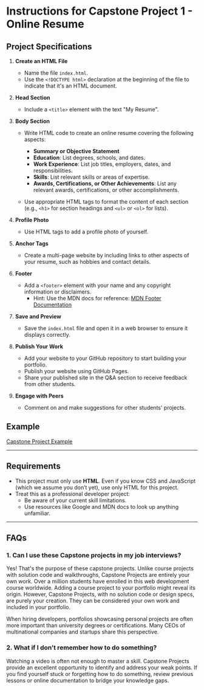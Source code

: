 # Instructions for Capstone Project 1 - Online Resume

## Project Specifications

1. **Create an HTML File**
   - Name the file `index.html`.
   - Use the `<!DOCTYPE html>` declaration at the beginning of the file to indicate that it's an HTML document.

2. **Head Section**
   - Include a `<title>` element with the text "My Resume".

3. **Body Section**
   - Write HTML code to create an online resume covering the following aspects:
     - **Summary or Objective Statement**
     - **Education**: List degrees, schools, and dates.
     - **Work Experience**: List job titles, employers, dates, and responsibilities.
     - **Skills**: List relevant skills or areas of expertise.
     - **Awards, Certifications, or Other Achievements**: List any relevant awards, certifications, or other accomplishments.
   
   - Use appropriate HTML tags to format the content of each section (e.g., `<h1>` for section headings and `<ul>` or `<ol>` for lists).

4. **Profile Photo**
   - Use HTML tags to add a profile photo of yourself.

5. **Anchor Tags**
   - Create a multi-page website by including links to other aspects of your resume, such as hobbies and contact details.

6. **Footer**
   - Add a `<footer>` element with your name and any copyright information or disclaimers.
     - Hint: Use the MDN docs for reference: [MDN Footer Documentation](https://developer.mozilla.org/en-US/docs/Web/HTML/Element/footer)

7. **Save and Preview**
   - Save the `index.html` file and open it in a web browser to ensure it displays correctly.

8. **Publish Your Work**
   - Add your website to your GitHub repository to start building your portfolio.
   - Publish your website using GitHub Pages.
   - Share your published site in the Q&A section to receive feedback from other students.

9. **Engage with Peers**
   - Comment on and make suggestions for other students' projects.

## Example

[Capstone Project Example](https://appbrewery.github.io/capstone-1-example)

---

## Requirements

- This project must only use **HTML**. Even if you know CSS and JavaScript (which we assume you don’t yet), use only HTML for this project.
- Treat this as a professional developer project:
  - Be aware of your current skill limitations.
  - Use resources like Google and MDN docs to look up anything unfamiliar.

---

## FAQs

### 1. Can I use these Capstone projects in my job interviews?

Yes! That's the purpose of these capstone projects. Unlike course projects with solution code and walkthroughs, Capstone Projects are entirely your own work. Over a million students have enrolled in this web development course worldwide. Adding a course project to your portfolio might reveal its origin. However, Capstone Projects, with no solution code or design specs, are purely your creation. They can be considered your own work and included in your portfolio.

When hiring developers, portfolios showcasing personal projects are often more important than university degrees or certifications. Many CEOs of multinational companies and startups share this perspective.

### 2. What if I don’t remember how to do something?

Watching a video is often not enough to master a skill. Capstone Projects provide an excellent opportunity to identify and address your weak points. If you find yourself stuck or forgetting how to do something, review previous lessons or online documentation to bridge your knowledge gaps.
